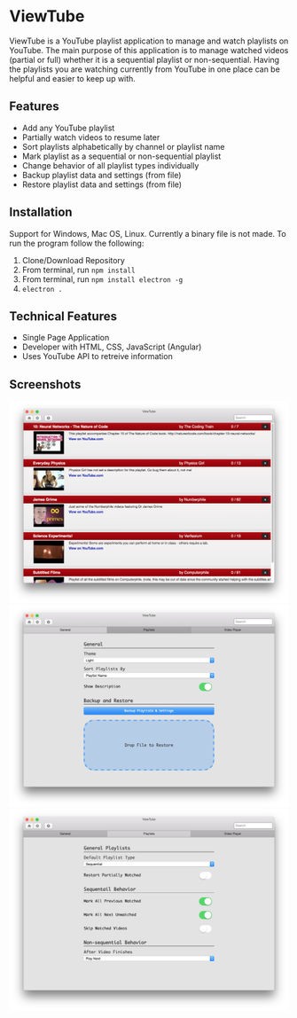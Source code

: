 # ViewTube
ViewTube is a YouTube playlist application to manage and watch playlists on YouTube. The main purpose of this application is to manage watched videos (partial or full) whether it is a sequential playlist or non-sequential. Having the playlists you are watching currently from YouTube in one place can be helpful and easier to keep up with.

## Features
+ Add any YouTube playlist
+ Partially watch videos to resume later
+ Sort playlists alphabetically by channel or playlist name
+ Mark playlist as a sequential or non-sequential playlist
+ Change behavior of all playlist types individually
+ Backup playlist data and settings (from file)
+ Restore playlist data and settings (from file)

## Installation
Support for Windows, Mac OS, Linux. Currently a binary file is not made. To run the program follow the following:
1. Clone/Download Repository
2. From terminal, run `npm install`
3. From terminal, run `npm install electron -g`
4. `electron .`

## Technical Features
+ Single Page Application
+ Developer with HTML, CSS, JavaScript (Angular)
+ Uses YouTube API to retreive information

## Screenshots

![alt-text](https://github.com/amanb014/viewtube/blob/master/img/main.png)
![alt-text](https://github.com/amanb014/viewtube/blob/master/img/settings1.png)
![alt-text](https://github.com/amanb014/viewtube/blob/master/img/settings2.png)
